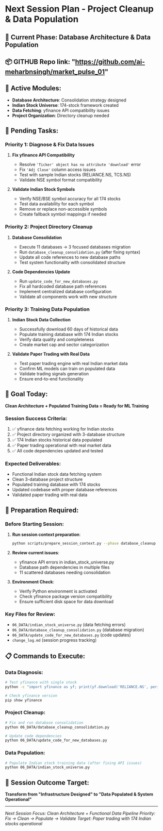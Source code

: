 # Next Session Plan - Project Cleanup & Data Population

## 🧠 Current Phase: **Database Architecture & Data Population**

## 📦 GITHUB Repo link: "https://github.com/ai-meharbnsingh/market_pulse_01"

## 🧹 Active Modules:
- **Database Architecture**: Consolidation strategy designed
- **Indian Stock Universe**: 174-stock framework created
- **Data Fetching**: yfinance API compatibility issues
- **Project Organization**: Directory cleanup needed

## 🚧 Pending Tasks:

### **Priority 1: Diagnose & Fix Data Issues** 
1. **Fix yfinance API Compatibility**
   - Resolve `'Ticker' object has no attribute 'download'` error
   - Fix `'Adj Close'` column access issues
   - Test with sample Indian stocks (RELIANCE.NS, TCS.NS)
   - Validate NSE symbol format compatibility

2. **Validate Indian Stock Symbols**
   - Verify NSE/BSE symbol accuracy for all 174 stocks
   - Test data availability for each symbol
   - Remove or replace non-accessible symbols
   - Create fallback symbol mappings if needed

### **Priority 2: Project Directory Cleanup**
1. **Database Consolidation**
   - Execute 11 databases → 3 focused databases migration
   - Run `database_cleanup_consolidation.py` (after fixing syntax)
   - Update all code references to new database paths
   - Test system functionality with consolidated structure

2. **Code Dependencies Update**
   - Run `update_code_for_new_databases.py` 
   - Fix all hardcoded database path references
   - Implement centralized database configuration
   - Validate all components work with new structure

### **Priority 3: Training Data Population**
1. **Indian Stock Data Collection**
   - Successfully download 60 days of historical data
   - Populate training database with 174 Indian stocks
   - Verify data quality and completeness
   - Create market cap and sector categorization

2. **Validate Paper Trading with Real Data**
   - Test paper trading engine with real Indian market data
   - Confirm ML models can train on populated data
   - Validate trading signals generation
   - Ensure end-to-end functionality

## 🎯 Goal Today:
**Clean Architecture + Populated Training Data = Ready for ML Training**

### **Session Success Criteria:**
1. ✅ yfinance data fetching working for Indian stocks
2. ✅ Project directory organized with 3-database structure  
3. ✅ 174 Indian stocks historical data populated
4. ✅ Paper trading operational with real market data
5. ✅ All code dependencies updated and tested

### **Expected Deliverables:**
- Functional Indian stock data fetching system
- Clean 3-database project structure
- Populated training database with 174 stocks
- Updated codebase with proper database references
- Validated paper trading with real data

## 🔧 Preparation Required:

### **Before Starting Session:**
1. **Run session context preparation**: 
   ```bash
   python scripts/prepare_session_context.py --phase database_cleanup
   ```

2. **Review current issues**:
   - yfinance API errors in indian_stock_universe.py
   - Database path dependencies in multiple files
   - 11 scattered databases needing consolidation

3. **Environment Check**:
   - Verify Python environment is activated
   - Check yfinance package version compatibility
   - Ensure sufficient disk space for data download

### **Key Files for Review:**
- `06_DATA/indian_stock_universe.py` (data fetching errors)
- `06_DATA/database_cleanup_consolidation.py` (database migration)
- `06_DATA/update_code_for_new_databases.py` (code updates)
- `change_log.md` (session progress tracking)

## 📋 Commands to Execute:

### **Data Diagnosis:**
```bash
# Test yfinance with single stock
python -c "import yfinance as yf; print(yf.download('RELIANCE.NS', period='5d'))"

# Check yfinance version
pip show yfinance
```

### **Project Cleanup:**
```bash
# Fix and run database consolidation
python 06_DATA/database_cleanup_consolidation.py

# Update code dependencies
python 06_DATA/update_code_for_new_databases.py
```

### **Data Population:**
```bash
# Populate Indian stock training data (after fixing API issues)
python 06_DATA/indian_stock_universe.py
```

## 🎯 Session Outcome Target:
**Transform from "Infrastructure Designed" to "Data Populated & System Operational"**

---

*Next Session Focus: Clean Architecture + Functional Data Pipeline*
*Priority: Fix → Clean → Populate → Validate*
*Target: Paper trading with 174 Indian stocks operational*